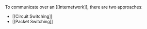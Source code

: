 To communicate over an [[Internetwork]], there are two approaches:
- [[Circuit Switching]]
- [[Packet Switching]]